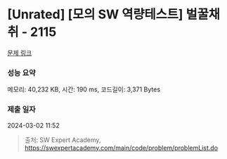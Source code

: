 # [Unrated] [모의 SW 역량테스트] 벌꿀채취 - 2115 

[문제 링크](https://swexpertacademy.com/main/code/problem/problemDetail.do?contestProbId=AV5V4A46AdIDFAWu) 

### 성능 요약

메모리: 40,232 KB, 시간: 190 ms, 코드길이: 3,371 Bytes

### 제출 일자

2024-03-02 11:52



> 출처: SW Expert Academy, https://swexpertacademy.com/main/code/problem/problemList.do
